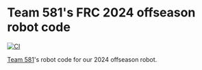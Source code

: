# Team 581's FRC 2024 offseason robot code

[![CI](https://github.com/team581/2024-offseason-bot/actions/workflows/ci.yml/badge.svg)](https://github.com/team581/2024-offseason-bot/actions/workflows/ci.yml)

[Team 581](https://github.com/team581)'s robot code for our 2024 offseason robot.
